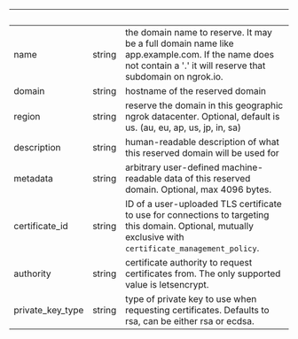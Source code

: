 <!-- Code generated for API Clients. DO NOT EDIT. -->

| &nbsp;           | &nbsp; | &nbsp;                                                                                                                                                        |
| ---------------- | ------ | ------------------------------------------------------------------------------------------------------------------------------------------------------------- |
| name             | string | the domain name to reserve. It may be a full domain name like app.example.com. If the name does not contain a '.' it will reserve that subdomain on ngrok.io. |
| domain           | string | hostname of the reserved domain                                                                                                                               |
| region           | string | reserve the domain in this geographic ngrok datacenter. Optional, default is us. (au, eu, ap, us, jp, in, sa)                                                 |
| description      | string | human-readable description of what this reserved domain will be used for                                                                                      |
| metadata         | string | arbitrary user-defined machine-readable data of this reserved domain. Optional, max 4096 bytes.                                                               |
| certificate_id   | string | ID of a user-uploaded TLS certificate to use for connections to targeting this domain. Optional, mutually exclusive with `certificate_management_policy`.     |
| authority        | string | certificate authority to request certificates from. The only supported value is letsencrypt.                                                                  |
| private_key_type | string | type of private key to use when requesting certificates. Defaults to rsa, can be either rsa or ecdsa.                                                         |
